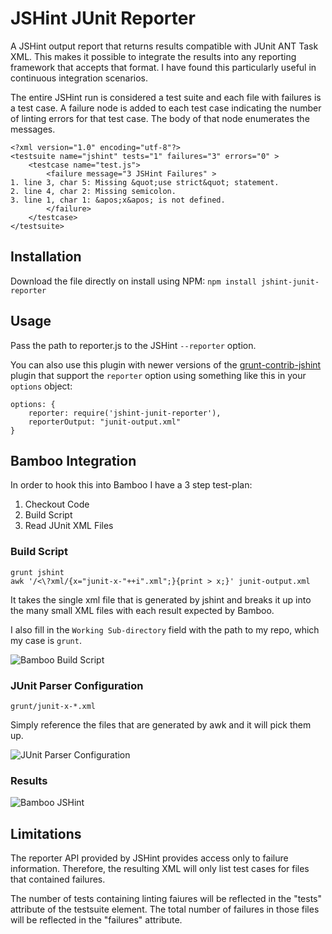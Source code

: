JSHint JUnit Reporter
==========================

A JSHint output report that returns results compatible with JUnit ANT
Task XML. This makes it possible to integrate the results into any
reporting framework that accepts that format. I have found this
particularly useful in continuous integration scenarios.

The entire JSHint run is considered a test suite and each file with
failures is a test case. A failure node is added to each test case
indicating the number of linting errors for that test case. The body
of that node enumerates the messages.

```
<?xml version="1.0" encoding="utf-8"?>
<testsuite name="jshint" tests="1" failures="3" errors="0" >
	<testcase name="test.js">
		<failure message="3 JSHint Failures" >
1. line 3, char 5: Missing &quot;use strict&quot; statement.
2. line 4, char 2: Missing semicolon.
3. line 1, char 1: &apos;x&apos; is not defined.
		</failure>
	</testcase>
</testsuite>
```

Installation
------------

Download the file directly on install using NPM:
`npm install jshint-junit-reporter`

Usage
-----

Pass the path to reporter.js to the JSHint `--reporter`
option.

You can also use this plugin with newer versions of the [grunt-contrib-jshint](https://github.com/gruntjs/grunt-contrib-jshint) plugin that support 
the `reporter` option using something like this in your `options` object:

    options: {
        reporter: require('jshint-junit-reporter'),
        reporterOutput: "junit-output.xml"
    }

Bamboo Integration
------------------

In order to hook this into Bamboo I have a 3 step test-plan:
1. Checkout Code
2. Build Script
3. Read JUnit XML Files

### Build Script

```
grunt jshint
awk '/<\?xml/{x="junit-x-"++i".xml";}{print > x;}' junit-output.xml
```

It takes the single xml file that is generated by jshint and breaks it up into the many small XML files with each result expected by Bamboo.

I also fill in the `Working Sub-directory` field with the path to my repo, which my case is `grunt`.

![Bamboo Build Script](http://f.cl.ly/items/0f381K2G0B0x0y3H2a3t/Screen%20Shot%202013-05-01%20at%2011.17.16%20AM.png)

### JUnit Parser Configuration

```
grunt/junit-x-*.xml
```

Simply reference the files that are generated by awk and it will pick them up.

![JUnit Parser Configuration](http://f.cl.ly/items/473l1d2g1U1K471B3C1N/Screen%20Shot%202013-05-01%20at%2011.16.45%20AM.png)

### Results

![Bamboo JSHint](http://f.cl.ly/items/3r3m2o2D3U1q0a3p0K0i/Screen%20Shot%202013-05-01%20at%2011.22.31%20AM.png)

Limitations
-----------

The reporter API provided by JSHint provides access only to failure
information. Therefore, the resulting XML will only list test cases for
files that contained failures.

The number of tests containing linting faiures will be reflected in the
"tests" attribute of the testsuite element. The total number of failures
in those files will be reflected in the "failures" attribute.

